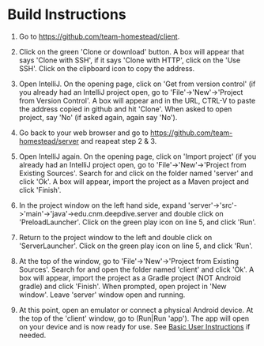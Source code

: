 # Build Instructions

1) Go to https://github.com/team-homestead/client.  

2) Click on the green 'Clone or download' button.  A box will appear that says 'Clone with SSH', if it says 'Clone with HTTP', click on the 'Use SSH'.  Click on the clipboard icon to copy the address.

3) Open IntelliJ.  On the opening page, click on 'Get from version control' (if you already had an IntelliJ project open, go to 'File'->'New'->'Project from Version Control'.  A box will appear and in the URL, CTRL-V to paste the address copied in github and hit 'Clone'.  When asked to open project, say 'No' (if asked again, again say 'No').

4) Go back to your web browser and go to https://github.com/team-homestead/server and reapeat step 2 & 3.

5) Open IntelliJ again.  On the opening page, click on 'Import project' (if you already had an IntelliJ project open, go to 'File'->'New'->'Project from Existing Sources'.  Search for and click on the folder named 'server' and click 'Ok'.  A box will appear, import the project as a Maven project and click 'Finish'.

6) In the project window on the left hand side, expand 'server'->'src'->'main'->'java'->edu.cnm.deepdive.server and double click on 'PreloadLauncher'.  Click on the green play icon on line 5, and click 'Run'.

7) Return to the project window to the left and double click on 'ServerLauncher'.  Click on the green play icon on line 5, and click 'Run'.

8) At the top of the window, go to 'File'->'New'->'Project from Existing Sources'.  Search for and open the folder named 'client' and click 'Ok'.  A box will appear, import the project as a Gradle project (NOT Android gradle) and click 'Finish'.  When prompted, open project in 'New window'.  Leave 'server' window open and running.

9) At this point, open an emulator or connect a physical Android device.  At the top of the 'client' window, go to (Run|Run 'app').  The app will open on your device and is now ready for use.  See [Basic User Instructions](basic-user-instructions.md) if needed.  